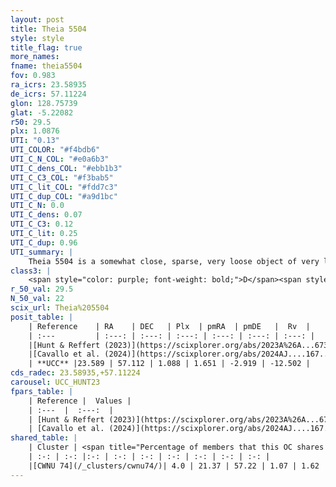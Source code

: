 ```yaml
---
layout: post
title: Theia 5504
style: style
title_flag: true
more_names: 
fname: theia5504
fov: 0.983
ra_icrs: 23.58935
de_icrs: 57.11224
glon: 128.75739
glat: -5.22082
r50: 29.5
plx: 1.0876
UTI: "0.13"
UTI_COLOR: "#f4bdb6"
UTI_C_N_COL: "#e0a6b3"
UTI_C_dens_COL: "#ebb1b3"
UTI_C_C3_COL: "#f3bab5"
UTI_C_lit_COL: "#fdd7c3"
UTI_C_dup_COL: "#a9d1bc"
UTI_C_N: 0.0
UTI_C_dens: 0.07
UTI_C_C3: 0.12
UTI_C_lit: 0.25
UTI_C_dup: 0.96
UTI_summary: |
    Theia 5504 is a somewhat close, sparse, very loose object of very low C3 quality. It was recently reported in the literature.This is a unique object, which shares a very small percentage of members with at least one previously reported entry.<br><br><span style="color: #99180f; font-weight: bold;">Warning: </span>contains less than 25 stars with <i>P>0.5</i> estimated.
class3: |
    <span style="color: purple; font-weight: bold;">D</span><span style="color: red; font-weight: bold;">C</span>
r_50_val: 29.5
N_50_val: 22
scix_url: Theia%205504
posit_table: |
    | Reference    | RA    | DEC   | Plx  | pmRA  | pmDE   |  Rv  |
    | :---         | :---: | :---: | :---: | :---: | :---: | :---: |
    |[Hunt & Reffert (2023)](https://scixplorer.org/abs/2023A%26A...673A.114H) | 23.583 | 57.255 | 1.089 | 1.601 | -2.969 | -15.482 |
    |[Cavallo et al. (2024)](https://scixplorer.org/abs/2024AJ....167...12C) | 22.567 | 57.076 | 1.094 | -- | -- | -- |
    | **UCC** |23.589 | 57.112 | 1.088 | 1.651 | -2.919 | -12.502 | 
cds_radec: 23.58935,+57.11224
carousel: UCC_HUNT23
fpars_table: |
    | Reference |  Values |
    | :---  |  :---:  |
    | [Hunt & Reffert (2023)](https://scixplorer.org/abs/2023A%26A...673A.114H) | `AV50=0.584, diffAV50=1.02, MOD50=9.687, logAge50=8.21` |
    | [Cavallo et al. (2024)](https://scixplorer.org/abs/2024AJ....167...12C) | `AV50=0.8, dMod50=9.77, logAge50=8.43, [Fe/H]50=0.05` |
shared_table: |
    | Cluster | <span title="Percentage of members that this OC shares with the ones listed">%</span>   | RA   | DEC   | Plx   | pmRA  | pmDE  | Rv | UTI |
    | :-: | :-: |:-: | :-: | :-: | :-: | :-: | :-: | :-: |
    |[CWNU 74](/_clusters/cwnu74/)| 4.0 | 21.37 | 57.22 | 1.07 | 1.62 | -2.98 | -9.49 |0.08 |
---
```

